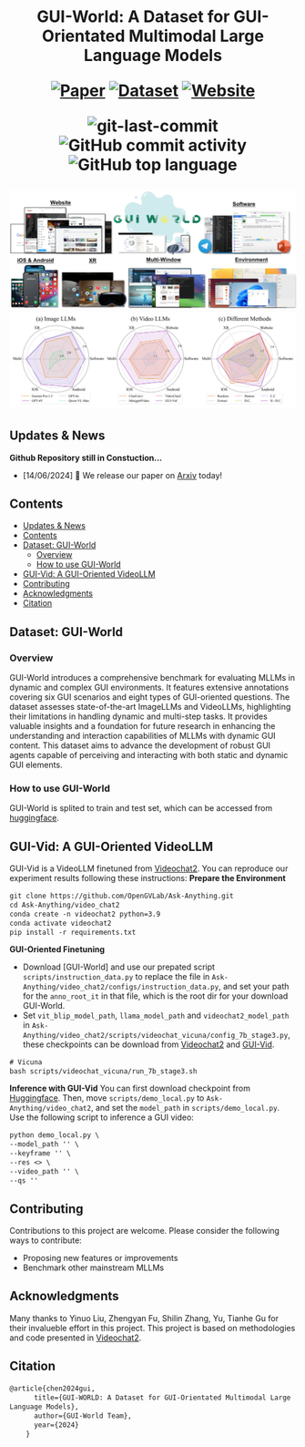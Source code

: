 <div align="center">
<h1>GUI-World: A Dataset for GUI-Orientated Multimodal Large Language Models

[![Paper](https://img.shields.io/badge/Paper-%F0%9F%8E%93-lightgrey?style=flat-square)](https://arxiv.org/abs/2402.04788) [![Dataset](https://img.shields.io/badge/Dataset-%F0%9F%92%BE-green?style=flat-square)](https://huggingface.co/datasets/shuaishuaicdp/MLLM-Judge) [![Website](https://img.shields.io/badge/Website-%F0%9F%90%BE-green?style=flat-square)](https://gui-world.github.io/)

<img src="https://img.shields.io/github/last-commit/Dongping-Chen/GUI-World?style=flat-square&color=5D6D7E" alt="git-last-commit" /> <img src="https://img.shields.io/github/commit-activity/m/Dongping-Chen/GUI-World?style=flat-square&color=5D6D7E" alt="GitHub commit activity" /> <img src="https://img.shields.io/github/languages/top/Dongping-Chen/GUI-World?style=flat-square&color=5D6D7E" alt="GitHub top language" />

<img src="Figures/GUI_overview.png">
<img src="Figures/radar.jpg">
<p align="center">

</p>
</div>

## Updates & News
**Github Repository still in Constuction...**
- [14/06/2024] :page_facing_up: We release our paper on [Arxiv](http://arxiv.org/abs/2402.04788) today!

## Contents
- [Updates \& News](#updates--news)
- [Contents](#contents)
- [Dataset: GUI-World](#dataset-gui-world)
  - [Overview](#overview)
  - [How to use GUI-World](#how-to-use-gui-world)
- [GUI-Vid: A GUI-Oriented VideoLLM](#gui-vid-a-gui-oriented-videollm)
- [Contributing](#contributing)
- [Acknowledgments](#acknowledgments)
- [Citation](#citation)

## Dataset: GUI-World

### Overview
GUI-World introduces a comprehensive benchmark for evaluating MLLMs in dynamic and complex GUI environments. It features extensive annotations covering six GUI scenarios and eight types of GUI-oriented questions. The dataset assesses state-of-the-art ImageLLMs and VideoLLMs, highlighting their limitations in handling dynamic and multi-step tasks. It provides valuable insights and a foundation for future research in enhancing the understanding and interaction capabilities of MLLMs with dynamic GUI content. This dataset aims to advance the development of robust GUI agents capable of perceiving and interacting with both static and dynamic GUI elements.

### How to use GUI-World
GUI-World is splited to train and test set, which can be accessed from [huggingface](https://huggingface.co/datasets/shuaishuaicdp/GUI-World).

## GUI-Vid: A GUI-Oriented VideoLLM 
GUI-Vid is a VideoLLM finetuned from [Videochat2](https://github.com/OpenGVLab/Ask-Anything). You can reproduce our experiment results following these instructions:
**Prepare the Environment**
```shell
git clone https://github.com/OpenGVLab/Ask-Anything.git
cd Ask-Anything/video_chat2
conda create -n videochat2 python=3.9
conda activate videochat2
pip install -r requirements.txt
```
**GUI-Oriented Finetuning**
- Download [GUI-World] and use our prepated script `scripts/instruction_data.py` to replace the file in `Ask-Anything/video_chat2/configs/instruction_data.py`, and set your path for the `anno_root_it` in that file, which is the root dir for your download GUI-World.
- Set `vit_blip_model_path`, `llama_model_path` and `videochat2_model_path` in `Ask-Anything/video_chat2/scripts/videochat_vicuna/config_7b_stage3.py`, these checkpoints can be download from [Videochat2](https://github.com/OpenGVLab/Ask-Anything/tree/main/video_chat2) and [GUI-Vid](https://huggingface.co/shuaishuaicdp/GUI-Vid).
```shell
# Vicuna
bash scripts/videochat_vicuna/run_7b_stage3.sh
```

**Inference with GUI-Vid**
You can first download checkpoint from [Huggingface](https://huggingface.co/shuaishuaicdp/GUI-Vid).
Then, move `scripts/demo_local.py` to `Ask-Anything/video_chat2`, and set the `model_path` in `scripts/demo_local.py`. Use the following script to inference a GUI video:

```shell
python demo_local.py \
--model_path '' \
--keyframe '' \
--res <> \
--video_path '' \
--qs '' 
```
## Contributing
Contributions to this project are welcome. Please consider the following ways to contribute:

- Proposing new features or improvements
- Benchmark other mainstream MLLMs


## Acknowledgments
Many thanks to Yinuo Liu, Zhengyan Fu, Shilin Zhang, Yu, Tianhe Gu for their invalueble effort in this project. This project is based on methodologies and code presented in [Videochat2](https://github.com/OpenGVLab/Ask-Anything). 

## Citation
```
@article{chen2024gui,
      title={GUI-WORLD: A Dataset for GUI-Orientated Multimodal Large Language Models},
      author={GUI-World Team},
      year={2024}
    }
```